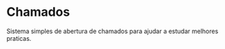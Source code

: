 Chamados
========

Sistema simples de abertura de chamados para ajudar a estudar melhores praticas.
